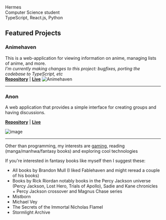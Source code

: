 Hermes  
Computer Science student  
TypeScript, React.js, Python

## Featured Projects
### Animehaven
This is a web-application for viewing information on anime, managing lists of anime, and more.  
_I'm currently making changes to this project: bugfixes, porting the codebase to TypeScript, etc_  
[**Repository**](https://github.com/TruePadawan/Animehaven-next) | [**Live**](https://animehaven-next.vercel.app/)
![Animehaven](https://user-images.githubusercontent.com/71678062/205748954-423e5a49-2289-4ee3-9585-05fe40bdbec0.png)

<hr />

### Anon
A web application that provides a simple interface for creating groups and having discussions.

[**Repository**](https://github.com/TruePadawan/Anon) | [**Live**](https://anon-posts.vercel.app/)
 
![image](https://github.com/TruePadawan/TruePadawan/assets/71678062/3397e030-215e-456a-a835-287d8a47e12e)

<hr />

Other than programming, my interests are [gaming](https://steamcommunity.com/id/hermeschi/), reading (manga/manhwa/fantasy books) and exploring cool technologies  

If you're interested in fantasy books like myself then I suggest these:
- All books by Brandon Mull (I liked Fablehaven and might reread a couple of his books)
- Books by Rick Riordan notably books in the Percy Jackson universe (Percy Jackson, Lost Hero, Trials of Apollo), Sadie and Kane chronicles + Percy Jackson crossover and Magnus Chase series
- Mistborn
- Michael Vey
- The Secrets of the Immortal Nicholas Flamel
- Stormlight Archive


